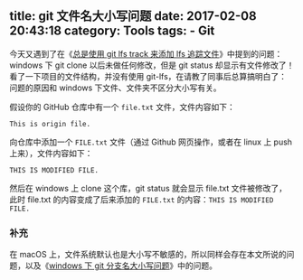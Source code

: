 title: git 文件名大小写问题
date: 2017-02-08 20:43:18
category: Tools
tags:
    - Git
---

今天又遇到了在《[总是使用 git lfs track 来添加 lfs 追踪文件](http://sanster.github.io/2017/01/11/%E6%80%BB%E6%98%AF%E4%BD%BF%E7%94%A8%20git%20lfs%20track%20%E6%9D%A5%E6%B7%BB%E5%8A%A0%E6%96%87%E4%BB%B6%E7%B1%BB%E5%9E%8B)》中提到的问题：windows 下 git clone 以后未做任何修改，但是 git status 却显示有文件修改了！看了一下项目的文件结构，并没有使用 git-lfs，在请教了同事后总算搞明白了：问题的原因和 windows 下文件、文件夹不区分大小写有关。

<!--more-->

假设你的 GitHub 仓库中有一个 `file.txt` 文件，文件内容如下：
```
This is origin file.
```

向仓库中添加一个 `FILE.txt` 文件（通过 Github 网页操作，或者在 linux 上 push 上来），文件内容如下：
```
THIS IS MODIFIED FILE.
```

然后在 windows 上 clone 这个库，git status 就会显示 file.txt 文件被修改了，此时 file.txt 的内容变成了后来添加的 `FILE.txt` 的内容：`THIS IS MODIFIED FILE.`

### 补充
在 macOS 上，文件系统默认也是大小写不敏感的，所以同样会存在本文所说的问题，以及《[windows 下 git 分支名大小写问题](http://sanster.github.io/2016/12/27/windows%20%E4%B8%8B%20git%20%E5%88%86%E6%94%AF%E5%90%8D%E5%A4%A7%E5%B0%8F%E5%86%99%E9%97%AE%E9%A2%98/)》中的问题。